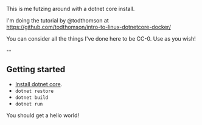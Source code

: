 This is me futzing around with a dotnet core install.

I'm doing the tutorial by @todthomson at https://github.com/todthomson/intro-to-linux-dotnetcore-docker/

You can consider all the things I've done here to be CC-0. Use as you wish!

--

## Getting started

- [Install dotnet core](https://github.com/todthomson/intro-to-linux-dotnetcore-docker/blob/master/Part3.md).
- `dotnet restore`
- `dotnet build`
- `dotnet run`

You should get a hello world!

